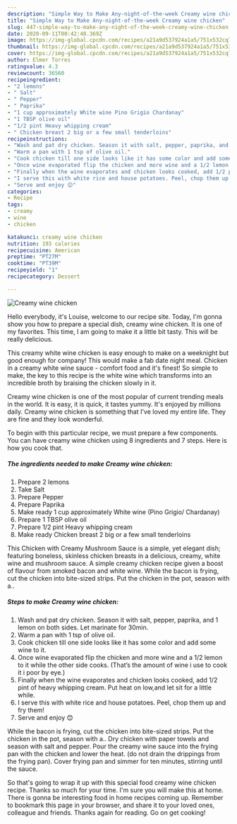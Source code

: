```yaml
---
description: "Simple Way to Make Any-night-of-the-week Creamy wine chicken"
title: "Simple Way to Make Any-night-of-the-week Creamy wine chicken"
slug: 447-simple-way-to-make-any-night-of-the-week-creamy-wine-chicken
date: 2020-09-11T00:42:48.369Z
image: https://img-global.cpcdn.com/recipes/a21a9d537924a1a5/751x532cq70/creamy-wine-chicken-recipe-main-photo.jpg
thumbnail: https://img-global.cpcdn.com/recipes/a21a9d537924a1a5/751x532cq70/creamy-wine-chicken-recipe-main-photo.jpg
cover: https://img-global.cpcdn.com/recipes/a21a9d537924a1a5/751x532cq70/creamy-wine-chicken-recipe-main-photo.jpg
author: Elmer Torres
ratingvalue: 4.3
reviewcount: 36560
recipeingredient:
- "2 lemons"
- " Salt"
- " Pepper"
- " Paprika"
- "1 cup approximately White wine Pino Grigio Chardanay"
- "1 TBSP olive oil"
- "1/2 pint Heavy whipping cream"
- " Chicken breast 2 big or a few small tenderloins"
recipeinstructions:
- "Wash and pat dry chicken. Season it with salt, pepper, paprika, and 1 lemon on both sides. Let marinate for 30min."
- "Warm a pan with 1 tsp of olive oil."
- "Cook chicken till one side looks like it has some color and add some wine to it."
- "Once wine evaporated flip the chicken and more wine and a 1/2 lemon to it while the other side cooks. (That’s the amount of wine i use to cook it i poor by eye.)"
- "Finally when the wine evaporates and chicken looks cooked, add 1/2 pint of heavy whipping cream. Put heat on low,and let sit for a little while."
- "I serve this with white rice and house potatoes. Peel, chop them up and fry them!"
- "Serve and enjoy 😊"
categories:
- Recipe
tags:
- creamy
- wine
- chicken

katakunci: creamy wine chicken 
nutrition: 193 calories
recipecuisine: American
preptime: "PT27M"
cooktime: "PT39M"
recipeyield: "1"
recipecategory: Dessert

---
```



![Creamy wine chicken](https://img-global.cpcdn.com/recipes/a21a9d537924a1a5/751x532cq70/creamy-wine-chicken-recipe-main-photo.jpg)

Hello everybody, it's Louise, welcome to our recipe site. Today, I'm gonna show you how to prepare a special dish, creamy wine chicken. It is one of my favorites. This time, I am going to make it a little bit tasty. This will be really delicious.

This creamy white wine chicken is easy enough to make on a weeknight but good enough for company! This would make a fab date night meal. Chicken in a creamy white wine sauce - comfort food and it&#39;s finest! So simple to make, the key to this recipe is the white wine which transforms into an incredible broth by braising the chicken slowly in it.

Creamy wine chicken is one of the most popular of current trending meals in the world. It is easy, it is quick, it tastes yummy. It's enjoyed by millions daily. Creamy wine chicken is something that I've loved my entire life. They are fine and they look wonderful.


To begin with this particular recipe, we must prepare a few components. You can have creamy wine chicken using 8 ingredients and 7 steps. Here is how you cook that.

<!--inarticleads1-->

##### The ingredients needed to make Creamy wine chicken:

1. Prepare 2 lemons
1. Take  Salt
1. Prepare  Pepper
1. Prepare  Paprika
1. Make ready 1 cup approximately White wine (Pino Grigio/ Chardanay)
1. Prepare 1 TBSP olive oil
1. Prepare 1/2 pint Heavy whipping cream
1. Make ready  Chicken breast 2 big or a few small tenderloins


This Chicken with Creamy Mushroom Sauce is a simple, yet elegant dish; featuring boneless, skinless chicken breasts in a delicious, creamy, white wine and mushroom sauce. A simple creamy chicken recipe given a boost of flavour from smoked bacon and white wine. While the bacon is frying, cut the chicken into bite-sized strips. Put the chicken in the pot, season with a.. 

<!--inarticleads2-->

##### Steps to make Creamy wine chicken:

1. Wash and pat dry chicken. Season it with salt, pepper, paprika, and 1 lemon on both sides. Let marinate for 30min.
1. Warm a pan with 1 tsp of olive oil.
1. Cook chicken till one side looks like it has some color and add some wine to it.
1. Once wine evaporated flip the chicken and more wine and a 1/2 lemon to it while the other side cooks. (That’s the amount of wine i use to cook it i poor by eye.)
1. Finally when the wine evaporates and chicken looks cooked, add 1/2 pint of heavy whipping cream. Put heat on low,and let sit for a little while.
1. I serve this with white rice and house potatoes. Peel, chop them up and fry them!
1. Serve and enjoy 😊


While the bacon is frying, cut the chicken into bite-sized strips. Put the chicken in the pot, season with a.. Dry chicken with paper towels and season with salt and pepper. Pour the creamy wine sauce into the frying pan with the chicken and lower the heat. (do not drain the drippings from the frying pan). Cover frying pan and simmer for ten minutes, stirring until the sauce. 

So that's going to wrap it up with this special food creamy wine chicken recipe. Thanks so much for your time. I'm sure you will make this at home. There is gonna be interesting food in home recipes coming up. Remember to bookmark this page in your browser, and share it to your loved ones, colleague and friends. Thanks again for reading. Go on get cooking!
